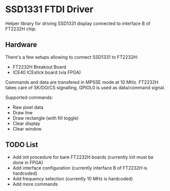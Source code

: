# SSD1331 FTDI Driver

Helper library for driving SSD1331 display connected to interface B of FT2232H chip.

## Hardware
There's a few setups allowing to connect SSD1331 to FT2232H:
- FT2232H Breakout Board
- ICE40 ICEstick board (via FPGA)

Commands and data are transfered in MPSSE mode at 10 MHz. FT2232H takes care of SK/DO/CS signalling, GPIOL0 is used as data/command signal.

Supported commands:
- Raw pixel data
- Draw line
- Draw rectangle (with fill toggle)
- Clear display
- Clear window

## TODO List
- Add init procedure for bare FT2232H boards (currently init must be done in FPGA)
- Add interface configuration (currently interface B of FT2232H is hardcoded)
- Add frequency selection (currently 10 MHz is hardcoded)
- Add more commands
